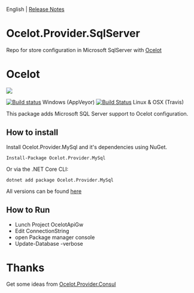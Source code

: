 English | [Release Notes](ReleaseNotes.md)
# Ocelot.Provider.SqlServer
Repo for store configuration in Microsoft SqlServer with [Ocelot](http://threemammals.com/ocelot)
# Ocelot

[<img src="http://threemammals.com/images/ocelot_logo.png">](http://threemammals.com/ocelot)

[![Build status](https://ci.appveyor.com/api/projects/status/jmkqqg6i24dx1crc?svg=true)](https://ci.appveyor.com/project/TomPallister/ocelot-provider-consul)
Windows (AppVeyor)
[![Build Status](https://travis-ci.org/ThreeMammals/Ocelot.Provider.Consul.svg?branch=develop)](https://travis-ci.org/ThreeMammals/Ocelot.Provider.Consul) Linux & OSX (Travis)



This package adds Microsoft SQL Server support to Ocelot configuration.

## How to install

Install Ocelot.Provider.MySql and it's dependencies using NuGet. 

`Install-Package Ocelot.Provider.MySql`

Or via the .NET Core CLI:

`dotnet add package Ocelot.Provider.MySql`

All versions can be found [here](https://www.nuget.org/packages/Ocelot.Provider.MySql/)

## How to Run
- Lunch Project OcelotApiGw
- Edit ConnectionString
- open Package manager console
- Update-Database -verbose

# Thanks
Get some ideas from [Ocelot.Provider.Consul](https://github.com/ThreeMammals/Ocelot.Provider.Consul)
